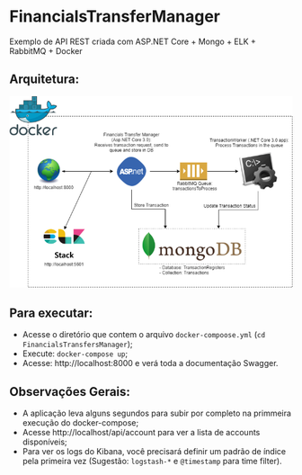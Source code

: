 
# FinancialsTransferManager
Exemplo de API REST criada com ASP.NET Core + Mongo + ELK + RabbitMQ + Docker

## Arquitetura: 
![Arquitetura da Solução](https://github.com/osoaresvictor/FinancialsTransferManager/blob/master/Architecture%20Model.png?raw=true)

## Para executar:
- Acesse o diretório que contem o arquivo `docker-compoose.yml` (`cd FinancialsTransfersManager`);
- Execute: `docker-compose up`;
- Acesse: http://localhost:8000 e verá toda a documentação Swagger. 

## Observações Gerais:
- A aplicação leva alguns segundos para subir por completo na primmeira execução do docker-compose;
- Acesse http://localhost/api/account para ver a lista de accounts disponíveis;
- Para ver os logs do Kibana, você precisará definir um padrão de índice pela primeira vez (Sugestão: `logstash-*` e `@timestamp` para time filter).

